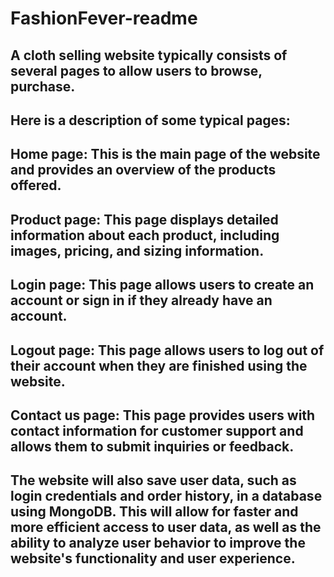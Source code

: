 # FashionFever-readme
## A cloth selling website typically consists of several pages to allow users to browse, purchase.
## Here is a description of some typical pages:
## Home page: This is the main page of the website and provides an overview of the products offered.
## Product page: This page displays detailed information about each product, including images, pricing, and sizing information.
## Login page: This page allows users to create an account or sign in if they already have an account.
## Logout page: This page allows users to log out of their account when they are finished using the website.
## Contact us page: This page provides users with contact information for customer support and allows them to submit inquiries or feedback.
## The website will also save user data, such as login credentials and order history, in a database using MongoDB. This will allow for faster and more efficient access to user data, as well as the ability to analyze user behavior to improve the website's functionality and user experience.
